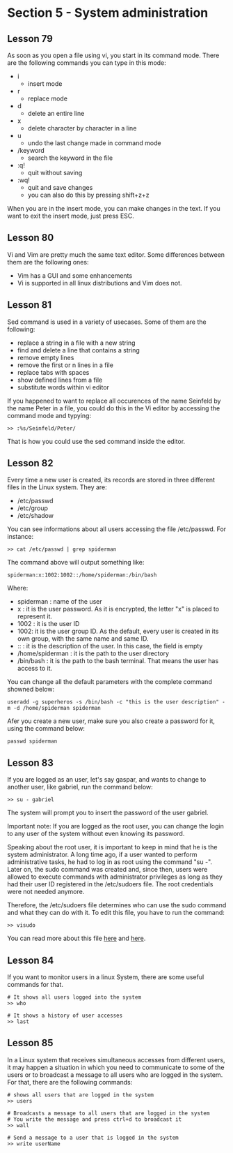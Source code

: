 # **Section 5 - System administration**

## **Lesson 79**
As soon as you open a file using vi, you start in its command mode. There are the following commands you can type in this mode:

- i
    - insert mode
- r
    - replace mode
- d
    - delete an entire line
- x
    - delete character by character in a line
- u
    - undo the last change made in command mode
- /keyword
    - search the keyword in the file
- :q!
    - quit without saving
- :wq! 
    - quit and save changes
    - you can also do this by pressing shift+z+z

When you are in the insert mode, you can make changes in the text.
If you want to exit the insert mode, just press ESC.

## **Lesson 80**
Vi and Vim are pretty much the same text editor. Some differences between them are the following ones:

- Vim has a GUI and some enhancements
- Vi is supported in all linux distributions and Vim does not.

## **Lesson 81**
Sed command is used in a variety of usecases. Some of them are the following:

- replace a string in a file with a new string
- find and delete a line that contains a string
- remove empty lines
- remove the first or n lines in a file
- replace tabs with spaces
- show defined lines from a file
- substitute words within vi editor

If you happened to want to replace all occurences of the name Seinfeld by the name Peter in a file, you could do this in the Vi editor by accessing the command mode and typying:

```
>> :%s/Seinfeld/Peter/
```

That is how you could use the sed command inside the editor.

## **Lesson 82**
Every time a new user is created, its records are stored in three different files in the Linux system. They are:

- /etc/passwd
- /etc/group
- /etc/shadow

You can see informations about all users accessing the file /etc/passwd. For instance:

```
>> cat /etc/passwd | grep spiderman
```

The command above will output something like:

```
spiderman:x:1002:1002::/home/spiderman:/bin/bash
```

Where:

- spiderman : name of the user
- x : it is the user password. As it is encrypted, the letter "x" is placed to represent it.
- 1002 : it is the user ID
- 1002: it is the user group ID. As the default, every user is created in its own group, with the same name and same ID.
- :: : it is the description of the user. In this case, the field is empty
- /home/spiderman : it is the path to the user directory
- /bin/bash : it is the path to the bash terminal. That means the user has access to it.

You can change all the default parameters with the complete command showned below:

```
useradd -g superheros -s /bin/bash -c "this is the user description" -m -d /home/spiderman spiderman
```

Afer you create a new user, make sure you also create a password for it, using the command below:

```
passwd spiderman
```

## **Lesson 83**
If you are logged as an user, let's say gaspar, and wants to change to another user, like gabriel, run the command below:

```
>> su - gabriel
```

The system will prompt you to insert the password of the user gabriel.

Important note: If you are logged as the root user, you can change the login to any user of the system without even knowing its password.

Speaking about the root user, it is important to keep in mind that he is the system administrator. A long time ago, if a user wanted to perform administrative tasks, he had to log in as root using the command "su -". Later on, the sudo command was created and, since then, users were allowed to execute commands with administrator privileges as long as they had their user ID registered in the /etc/sudoers file. The root credentials were not needed anymore. 

Therefore, the /etc/sudoers file determines who can use the sudo command and what they can do with it.
To edit this file, you have to run the command:

```
>> visudo
```

You can read more about this file [here](https://www.digitalocean.com/community/tutorials/how-to-edit-the-sudoers-file#:~:text=The%20visudo%20command%20opens%20a,with%20the%20vi%20text%20editor.) and [here](https://unix.stackexchange.com/questions/291454/difference-between-sudo-user-and-root-user#:~:text=1%20Answer&text=Executive%20summary%3A%20%22root%22%20is,users%20to%20perform%20administrative%20tasks.&text=Root%20can%20access%20any%20file,call%2C%20and%20modify%20any%20setting.).

## **Lesson 84**
If you want to monitor users in a linux System, there are some useful commands for that.

```
# It shows all users logged into the system 
>> who
``` 

```
# It shows a history of user accesses
>> last
```

## **Lesson 85**
In a Linux system that receives simultaneous accesses from different users, it may happen a situation in which you need to communicate to some of the users or to broadcast a message to all users who are logged in the system. For that, there are the following commands:

```
# shows all users that are logged in the system
>> users
```

```
# Broadcasts a message to all users that are logged in the system
# You write the message and press ctrl+d to broadcast it
>> wall
```

```
# Send a message to a user that is logged in the system
>> write userName

```

